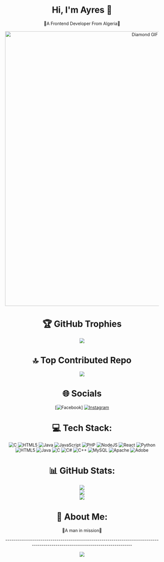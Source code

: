<h1 align="center">Hi, I'm Ayres 👋</h1>
<div align="center">
  💎A Frontend  Developer From Algeria💎
</div>
<br>
                                         

<div align="center">
  <img src="https://i.pinimg.com/originals/5b/f4/00/5bf400ba325e910a51c8431c68e80df7.gif" alt="Diamond GIF" width="900px">
</div>

<h1 align="center">🏆 GitHub Trophies</h1>
<div align="center">
  
![](https://github-profile-trophy.vercel.app/?username=Ayres-Adel&theme=gitdimmed&no-frame=false&no-bg=true&margin-w=4)
</div>

<h1 align="center">🔝 Top Contributed Repo</h1>
<div align="center">
  
![](https://github-contributor-stats.vercel.app/api?username=Ayres-Adel&limit=5&theme=nord&combine_all_yearly_contributions=true)
</div>


<h1 align="center">🌐 Socials</h1>
<div align="center">
  
[![Facebook](https://img.shields.io/badge/Facebook-%231877F2.svg?logo=Facebook&logoColor=white)] [![Instagram](https://img.shields.io/badge/Instagram-%23E4405F.svg?logo=Instagram&logoColor=white)](https://instagram.com/x_ayres_x) 
</div>



<h1 align="center">💻 Tech Stack:</h1>
<div align="center">
  
![C](https://img.shields.io/badge/c-%2300599C.svg?style=for-the-badge&logo=c&logoColor=white) ![HTML5](https://img.shields.io/badge/html5-%23E34F26.svg?style=for-the-badge&logo=html5&logoColor=white) ![Java](https://img.shields.io/badge/java-%23ED8B00.svg?style=for-the-badge&logo=openjdk&logoColor=white) ![JavaScript](https://img.shields.io/badge/javascript-%23323330.svg?style=for-the-badge&logo=javascript&logoColor=%23F7DF1E) ![PHP](https://img.shields.io/badge/php-%23777BB4.svg?style=for-the-badge&logo=php&logoColor=white) ![NodeJS](https://img.shields.io/badge/node.js-6DA55F?style=for-the-badge&logo=node.js&logoColor=white) ![React](https://img.shields.io/badge/react-%2320232a.svg?style=for-the-badge&logo=react&logoColor=%2361DAFB) ![Python](https://img.shields.io/badge/python-3670A0?style=for-the-badge&logo=python&logoColor=ffdd54) ![HTML5](https://img.shields.io/badge/html5-%23E34F26.svg?style=for-the-badge&logo=html5&logoColor=white) ![Java](https://img.shields.io/badge/java-%23ED8B00.svg?style=for-the-badge&logo=openjdk&logoColor=white) ![C](https://img.shields.io/badge/c-%2300599C.svg?style=for-the-badge&logo=c&logoColor=white) ![C#](https://img.shields.io/badge/c%23-%23239120.svg?style=for-the-badge&logo=csharp&logoColor=white) ![C++](https://img.shields.io/badge/c++-%2300599C.svg?style=for-the-badge&logo=c%2B%2B&logoColor=white) ![MySQL](https://img.shields.io/badge/mysql-%2300000f.svg?style=for-the-badge&logo=mysql&logoColor=white) ![Apache](https://img.shields.io/badge/apache-%23D42029.svg?style=for-the-badge&logo=apache&logoColor=white) ![Adobe](https://img.shields.io/badge/adobe-%23FF0000.svg?style=for-the-badge&logo=adobe&logoColor=white)
</div>
<h1 align="center">📊 GitHub Stats:</h1>
<div align="center">
  
![](https://github-readme-stats.vercel.app/api?username=Ayres-Adel&theme=react&hide_border=false&include_all_commits=false&count_private=false)<br/>
![](https://github-readme-streak-stats.herokuapp.com/?user=Ayres-Adel&theme=react&hide_border=false)<br/>
![](https://github-readme-stats.vercel.app/api/top-langs/?username=Ayres-Adel&theme=react&hide_border=false&include_all_commits=false&count_private=false&layout=compact)
</div>



<h1 align="center">💫 About Me:</h1>

<p align="center">💎A man in mission💎</p>
<div align="center">
---------------------------------------------------------------------------------------------------------------------------------
</div>

<div align="center">
  
[![](https://visitcount.itsvg.in/api?id=Ayres-Adel&icon=1&color=1)](https://visitcount.itsvg.in)
</div>

<!-- Proudly created with GPRM ( https://gprm.itsvg.in ) -->

